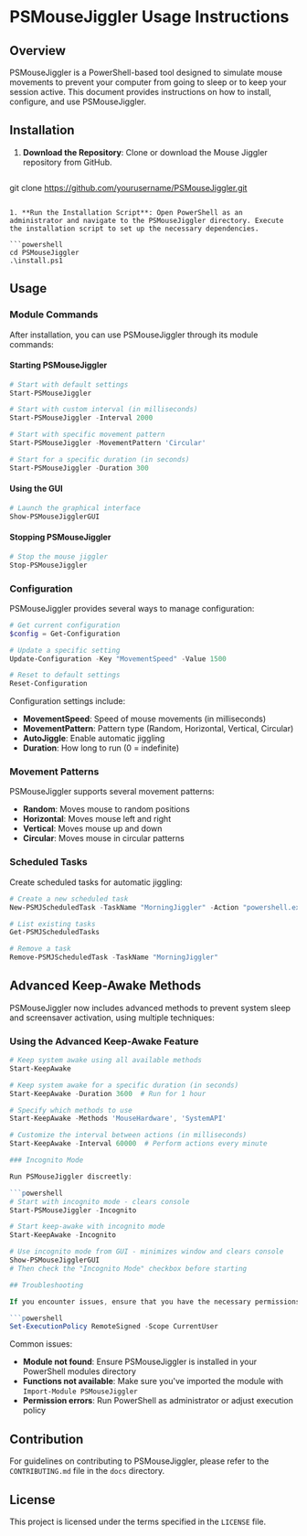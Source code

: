 # PSMouseJiggler Usage Instructions

## Overview

PSMouseJiggler is a PowerShell-based tool designed to simulate mouse movements to prevent your computer from going to sleep or to keep your session active. This document provides instructions on how to install, configure, and use PSMouseJiggler.

## Installation

1. **Download the Repository**: Clone or download the Mouse Jiggler repository from GitHub.

   ```powershell
  git clone https://github.com/yourusername/PSMouseJiggler.git
   ```

1. **Run the Installation Script**: Open PowerShell as an administrator and navigate to the PSMouseJiggler directory. Execute the installation script to set up the necessary dependencies.

   ```powershell
  cd PSMouseJiggler
   .\install.ps1
   ```

## Usage

### Module Commands

After installation, you can use PSMouseJiggler through its module commands:

#### Starting PSMouseJiggler

```powershell
# Start with default settings
Start-PSMouseJiggler

# Start with custom interval (in milliseconds)
Start-PSMouseJiggler -Interval 2000

# Start with specific movement pattern
Start-PSMouseJiggler -MovementPattern 'Circular'

# Start for a specific duration (in seconds)
Start-PSMouseJiggler -Duration 300
```

#### Using the GUI

```powershell
# Launch the graphical interface
Show-PSMouseJigglerGUI
```

#### Stopping PSMouseJiggler

```powershell
# Stop the mouse jiggler
Stop-PSMouseJiggler
```

### Configuration

PSMouseJiggler provides several ways to manage configuration:

```powershell
# Get current configuration
$config = Get-Configuration

# Update a specific setting
Update-Configuration -Key "MovementSpeed" -Value 1500

# Reset to default settings
Reset-Configuration
```

Configuration settings include:
- **MovementSpeed**: Speed of mouse movements (in milliseconds)
- **MovementPattern**: Pattern type (Random, Horizontal, Vertical, Circular)
- **AutoJiggle**: Enable automatic jiggling
- **Duration**: How long to run (0 = indefinite)

### Movement Patterns

PSMouseJiggler supports several movement patterns:
- **Random**: Moves mouse to random positions
- **Horizontal**: Moves mouse left and right
- **Vertical**: Moves mouse up and down
- **Circular**: Moves mouse in circular patterns

### Scheduled Tasks

Create scheduled tasks for automatic jiggling:

```powershell
# Create a new scheduled task
New-PSMJScheduledTask -TaskName "MorningJiggler" -Action "powershell.exe -Command 'Start-PSMouseJiggler -Duration 3600'" -StartTime (Get-Date "09:00")

# List existing tasks
Get-PSMJScheduledTasks

# Remove a task
Remove-PSMJScheduledTask -TaskName "MorningJiggler"
```

## Advanced Keep-Awake Methods

PSMouseJiggler now includes advanced methods to prevent system sleep and screensaver activation, using multiple techniques:

### Using the Advanced Keep-Awake Feature

```powershell
# Keep system awake using all available methods
Start-KeepAwake

# Keep system awake for a specific duration (in seconds)
Start-KeepAwake -Duration 3600  # Run for 1 hour

# Specify which methods to use
Start-KeepAwake -Methods 'MouseHardware', 'SystemAPI'

# Customize the interval between actions (in milliseconds)
Start-KeepAwake -Interval 60000  # Perform actions every minute

### Incognito Mode

Run PSMouseJiggler discreetly:

```powershell
# Start with incognito mode - clears console
Start-PSMouseJiggler -Incognito

# Start keep-awake with incognito mode
Start-KeepAwake -Incognito

# Use incognito mode from GUI - minimizes window and clears console
Show-PSMouseJigglerGUI
# Then check the "Incognito Mode" checkbox before starting

## Troubleshooting

If you encounter issues, ensure that you have the necessary permissions to run PowerShell scripts. You may need to adjust your execution policy:

```powershell
Set-ExecutionPolicy RemoteSigned -Scope CurrentUser
```

Common issues:
- **Module not found**: Ensure PSMouseJiggler is installed in your PowerShell modules directory
- **Functions not available**: Make sure you've imported the module with `Import-Module PSMouseJiggler`
- **Permission errors**: Run PowerShell as administrator or adjust execution policy

## Contribution

For guidelines on contributing to PSMouseJiggler, please refer to the `CONTRIBUTING.md` file in the `docs` directory.

## License

This project is licensed under the terms specified in the `LICENSE` file.